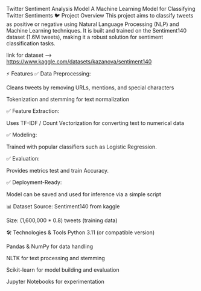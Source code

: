 Twitter Sentiment Analysis Model
A Machine Learning Model for Classifying Twitter Sentiments
🐦 Project Overview
This project aims to classify tweets as positive or negative using Natural Language Processing (NLP) and Machine Learning techniques. It is built and trained on the Sentiment140 dataset (1.6M tweets), making it a robust solution for sentiment classification tasks.

link for dataset --> https://www.kaggle.com/datasets/kazanova/sentiment140

⚡️ Features
✅ Data Preprocessing:

Cleans tweets by removing URLs, mentions, and special characters

Tokenization and stemming for text normalization

✅ Feature Extraction:

Uses TF-IDF / Count Vectorization for converting text to numerical data

✅ Modeling:

Trained with popular classifiers such as Logistic Regression.

✅ Evaluation:

Provides metrics test and train Accuracy.

✅ Deployment-Ready:

Model can be saved and used for inference via a simple script

📊 Dataset
Source: Sentiment140 from kaggle

Size: (1,600,000 * 0.8) tweets (training data)

🛠️ Technologies & Tools
Python 3.11 (or compatible version)

Pandas & NumPy for data handling

NLTK for text processing and stemming

Scikit-learn for model building and evaluation

Jupyter Notebooks for experimentation


